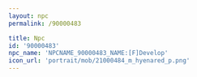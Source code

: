 ```yaml
---
layout: npc
permalink: /90000483

title: Npc
id: '90000483'
npc_name: 'NPCNAME_90000483_NAME:[F]Develop'
icon_url: 'portrait/mob/21000484_m_hyenared_p.png'
---
```

